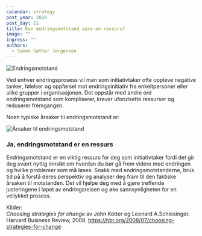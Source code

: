 ```yaml
---
calendar: strategy
post_year: 2020
post_day: 11
title: Kan endringsmotstand være en ressurs?
image: ""
ingress: ""
authors:
  - Simen Sæther Jørgensen
---
```

![Endringsmotstand](/assets/endring1.jpg)

Ved enhver endringsprosess vil man som initiativtaker ofte oppleve negative tanker, følelser og oppførsel mot endringsinitiativ fra enkeltpersoner eller ulike grupper i organisasjonen. Det oppstår med andre ord endringsmotstand som kompliserer, krever uforutsette ressurser og reduserer fremgangen.

Noen typiske årsaker til endringsmotstand er:

![Årsaker til endringsmotstand](/assets/endring2.jpg)

### Ja, endringsmotstand er en ressurs

Endringsmotstand er en viktig ressurs for deg som initiativtaker fordi det gir deg svært nyttig innsikt om hvordan du bør gå frem videre med endringen og hvilke problemer som må løses. Snakk med endringsmotstanderne, bruk tid på å forstå deres perspektiv og analyser deg fram til den faktiske årsaken til motstanden. Det vil hjelpe deg med å gjøre treffende justeringene i løpet av endringsreisen og øke sannsynligheten for en vellykket prosess. 

Kilder:\
*Choosing strategies for change* av John Kotter og Leonard A.Schlesinger. Harvard Business Review, 2008. <https://hbr.org/2008/07/choosing-strategies-for-change>